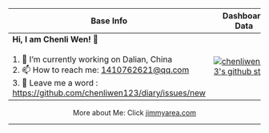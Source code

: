 |Base Info|Dashboard Data|
|----------------------------------------------------------------------|----------------------------------------------------------------------|
| __Hi, I am Chenli Wen! 👋__<br/><br/>1. 🔭 I’m currently working on Dalian, China<br/>2. 📫 How to reach me: 1410762621@qq.com<br/>3. 💬 Leave me a word : https://github.com/chenliwen123/diary/issues/new | [![chenliwen123's github stats](https://github-readme-stats.vercel.app/api?username=chenliwen123&show_icons=true&theme=dracula)](https://github.com/anuraghazra/github-readme-stats) |

<!-- |Mini Program for Discount|Public Account aim at Frontend|Make Friend with Me by Wechat|
|-------------------------|------------------------------|-----------------------------|
|<p align="center"><img src="./qr.jpg" width="258px" height="258px"/></p>|<p align="center"><img src="./public_qr.jpg" width="258px" height="258px"/></p>|<p align="center"><img src="./wechat_account.jpeg" width="258px" height="258px"/></p>| -->

<!-- <p align="center"> 
  Visitor count<br>
  <img src="https://profile-counter.glitch.me/reng99/count.svg" />
</p> -->

<p align="center">More about Me: Click <a href="https://jimmyarea.com/">jimmyarea.com</a></p>

---

